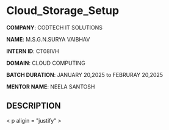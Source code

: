 # Cloud_Storage_Setup

**COMPANY**: CODTECH IT SOLUTIONS 

**NAME**: M.S.G.N.SURYA VAIBHAV

**INTERN ID**: CT08IVH

**DOMAIN**: CLOUD COMPUTING

**BATCH DURATION**: JANUARY 20,2025 to FEBRURAY 20,2025

**MENTOR NAME**: NEELA SANTOSH

## DESCRIPTION
< p aligin = "justify" >
